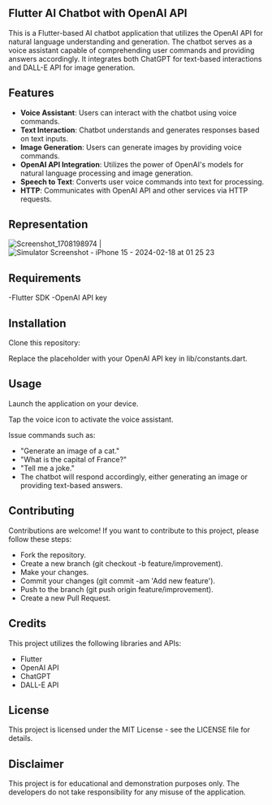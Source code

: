 ## Flutter AI Chatbot with OpenAI API


This is a Flutter-based AI chatbot application that utilizes the OpenAI API for natural language understanding and generation. The chatbot serves as a voice assistant capable of comprehending user commands and providing answers accordingly. It integrates both ChatGPT for text-based interactions and DALL-E API for image generation.

## Features

- **Voice Assistant**: Users can interact with the chatbot using voice commands.
- **Text Interaction**: Chatbot understands and generates responses based on text inputs.
- **Image Generation**: Users can generate images by providing voice commands.
- **OpenAI API Integration**: Utilizes the power of OpenAI's models for natural language processing and image generation.
- **Speech to Text**: Converts user voice commands into text for processing.
- **HTTP**: Communicates with OpenAI API and other services via HTTP requests.

## Representation 

![Screenshot_1708198974](https://github.com/Abinash022/Flutter-AI-Chatbot/assets/103113945/a1a16bcd-af18-4433-8315-e40e04c369bd) | ![Simulator Screenshot - iPhone 15 - 2024-02-18 at 01 25 23](https://github.com/Abinash022/Flutter-AI-Chatbot/assets/103113945/14afbb56-2f15-4a8c-ab93-04c0c20ab6da)

## Requirements

-Flutter SDK
-OpenAI API key
## Installation

Clone this repository:

Replace the placeholder with your OpenAI API key in lib/constants.dart.


## Usage

Launch the application on your device.

Tap the voice icon to activate the voice assistant.

Issue commands such as:

- "Generate an image of a cat."
- "What is the capital of France?"
- "Tell me a joke."
- The chatbot will respond accordingly, either generating an image or providing text-based      answers.

## Contributing

Contributions are welcome! If you want to contribute to this project, please follow these steps:

- Fork the repository.
- Create a new branch (git checkout -b feature/improvement).
- Make your changes.
- Commit your changes (git commit -am 'Add new feature').
- Push to the branch (git push origin feature/improvement).
- Create a new Pull Request.

## Credits

This project utilizes the following libraries and APIs:

- Flutter
- OpenAI API
- ChatGPT
- DALL-E API

## License

This project is licensed under the MIT License - see the LICENSE file for details.

## Disclaimer

This project is for educational and demonstration purposes only. The developers do not take responsibility for any misuse of the application.
